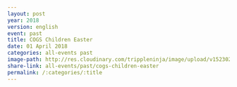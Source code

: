 ```yaml
---
layout: post
year: 2018
version: english
event: past
title: COGS Children Easter
date: 01 April 2018
categories: all-events past
image-path: http://res.cloudinary.com/trippleninja/image/upload/v1523027105/Children%20Easter/easter1.jpg
share-link: all-events/past/cogs-children-easter
permalink: /:categories/:title
---
```


